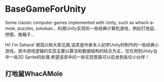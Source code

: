 # BaseGameForUnity
Some classic computer games implemented with Unity, such as whack-a-mole, puzzles, sokoban... 
利用Unity实现的一些经典计算机游戏，例如打地鼠、拼图、推箱子... 

Hi! I'm Sahara!
很高兴和大家见面,该库是作者本人初学Unity时制作的一些经典小游戏，其中游戏逻辑的实现主要以算法和数据结构的结合为主，仅仅用到Unity当中一些2D Sprite的处理,希望该库中的一些实现思路可以启发到各位小伙伴！

## 打地鼠WhacAMole
